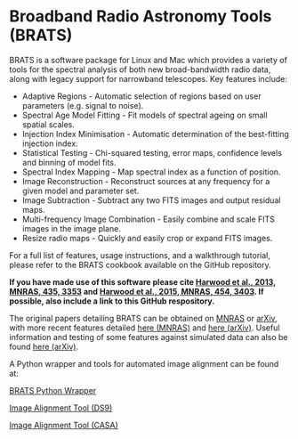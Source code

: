 # Broadband Radio Astronomy Tools (BRATS)

BRATS is a software package for Linux and Mac which provides a variety of tools for the spectral analysis of both new broad-bandwidth radio data, along with legacy support for narrowband telescopes. Key features include:

- Adaptive Regions - Automatic selection of regions based on user parameters (e.g. signal to noise).
- Spectral Age Model Fitting - Fit models of spectral ageing on small spatial scales.
- Injection Index Minimisation - Automatic determination of the best-fitting injection index.
- Statistical Testing - Chi-squared testing, error maps, confidence levels and binning of model fits.
- Spectral Index Mapping - Map spectral index as a function of position.
- Image Reconstruction - Reconstruct sources at any frequency for a given model and parameter set.
- Image Subtraction - Subtract any two FITS images and output residual maps.
- Multi-frequency Image Combination - Easily combine and scale FITS images in the image plane.
- Resize radio maps - Quickly and easily crop or expand FITS images.

For a full list of features, usage instructions, and a walkthrough tutorial, please refer to the BRATS cookbook available on the GitHub repository.

**If you have made use of this software please cite [Harwood et al., 2013, MNRAS, 435, 3353](http://mnras.oxfordjournals.org/content/435/4/3353 "Spectral ageing in the lobes of FR-II radio galaxies: New methods of analysis for broadband radio data") and [Harwood et al., 2015, MNRAS, 454, 3403](http://mnras.oxfordjournals.org/content/454/4/3403 "Spectral ageing in the lobes of cluster-centre FR-II radio galaxies"). If possible, also include a link to this GitHub respository.**

The original papers detailing BRATS can be obtained on [MNRAS](http://mnras.oxfordjournals.org/content/435/4/3353 "Spectral ageing in the lobes of FR-II radio galaxies: New methods of analysis for broadband radio data") or [arXiv](http://arxiv.org/abs/1308.4137 "Spectral ageing in the lobes of FR-II radio galaxies: New methods of analysis for broadband radio data"), with more recent features detailed [here (MNRAS)](http://mnras.oxfordjournals.org/content/454/4/3403 "Spectral ageing in the lobes of cluster-centre FR-II radio galaxies") and [here (arXiv)](http://arxiv.org/abs/1509.06757v1 "Spectral ageing in the lobes of cluster-centre FR-II radio galaxies"). Useful information and testing of some features against simulated data can also be found [here (arXiv)](http://arxiv.org/abs/1409.1579v1 "Spectral age modelling of the Sausage cluster radio relic").

A Python wrapper and tools for automated image alignment can be found at: 

[BRATS Python Wrapper](https://github.com/JeremyHarwood/bratswrapper "BRATS Python Wrapper")

[Image Alignment Tool (DS9)](https://github.com/JeremyHarwood/bratsimagealignment "Image Alignment Tool (DS9)")

[Image Alignment Tool (CASA)](https://github.com/JeremyHarwood/bratsimagealigner_casa "Image Alignment Tool (CASA)")


